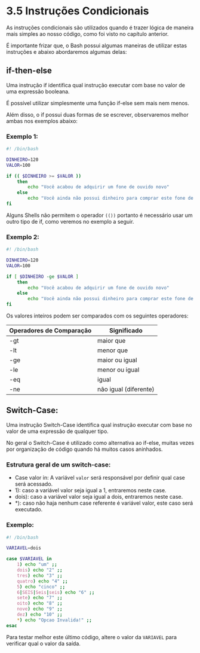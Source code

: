 # 3.5 Instruções Condicionais

As instruções condicionais são utilizados quando é trazer lógica de maneira mais simples ao nosso código, como foi visto no capítulo anterior.

É importante frizar que, o Bash possui algumas maneiras de utilizar estas instruções e abaixo abordaremos algumas delas:

## if-then-else

Uma instrução if identifica qual instrução executar com base no valor de uma expressão booleana.

É possível utilizar simplesmente uma função if-else sem mais nem menos.

Além disso, o if possui duas formas de se escrever, observaremos melhor ambas nos exemplos abaixo:

### Exemplo 1:

```bash
#! /bin/bash

DINHEIRO=120
VALOR=100

if (( $DINHEIRO >= $VALOR ))
    then
        echo "Você acabou de adquirir um fone de ouvido novo"
    else
        echo "Você ainda não possui dinheiro para comprar este fone de ouvido"
fi

```

Alguns Shells não permitem o operador `(())` portanto é necessário usar um outro tipo de if, como veremos no exemplo a seguir.

### Exemplo 2:

```bash
#! /bin/bash

DINHEIRO=120
VALOR=100

if [ $DINHEIRO -ge $VALOR ]
    then
        echo "Você acabou de adquirir um fone de ouvido novo"
    else
        echo "Você ainda não possui dinheiro para comprar este fone de ouvido"
fi
```

Os valores inteiros podem ser comparados com os seguintes operadores:

| Operadores de Comparação | Significado           |
| ------------------------ | --------------------- |
| -gt                      | maior que             |
| -lt                      | menor que             |
| -ge                      | maior ou igual        |
| -le                      | menor ou igual        |
| -eq                      | igual                 |
| -ne                      | não igual (diferente) |

## Switch-Case:

Uma instrução Switch-Case identifica qual instrução executar com base no valor de uma expressão de qualquer tipo.

No geral o Switch-Case é utilizado como alternativa ao if-else, muitas vezes por organização de código quando há muitos casos aninhados.

### Estrutura geral de um switch-case:

- Case valor in: A variável `valor` será responsável por definir qual case será acessado.
- 1): caso a variável valor seja igual a 1, entraremos neste case.
- dois): caso a variável valor seja igual a dois, entraremos neste case.
- \*): caso não haja nenhum case referente é variável valor, este caso será executado.

### Exemplo:

```bash
#! /bin/bash

VARIAVEL=dois

case $VARIAVEL in
    1) echo "um" ;;
    dois) echo "2" ;;
    tres) echo "3" ;;
    quatro) echo "4" ;;
    5) echo "cinco" ;;
    6|SEIS|Seis|seis) echo "6" ;;
    sete) echo "7" ;;
    oito) echo "8" ;;
    nove) echo "9" ;;
    dez) echo "10" ;;
    *) echo "Opcao Invalida!" ;;
esac
```

Para testar melhor este último código, altere o valor da `VARIAVEL` para verificar qual o valor da saída.
